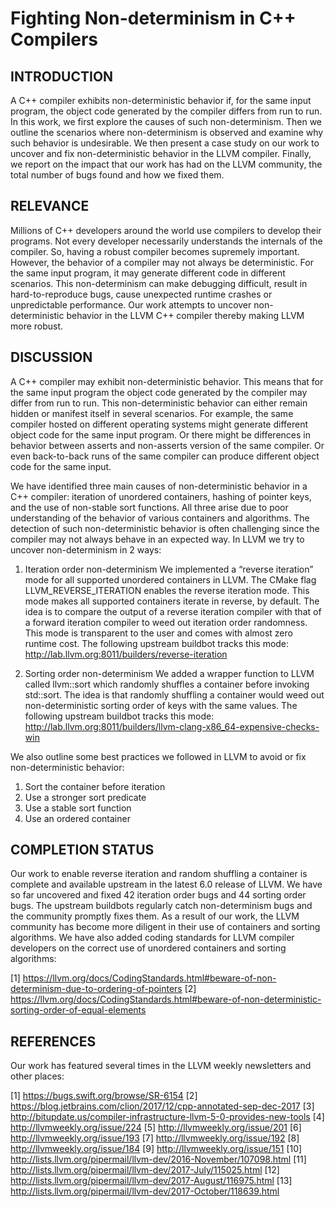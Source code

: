 # Fighting Non-determinism in C++ Compilers

## INTRODUCTION
A C++ compiler exhibits non-deterministic behavior if, for the same input
program, the object code generated by the compiler differs from run to run. In
this work, we first explore the causes of such non-determinism. Then we
outline the scenarios where non-determinism is observed and examine why such
behavior is undesirable. We then present a case study on our work to uncover
and fix non-deterministic behavior in the LLVM compiler. Finally, we report on
the impact that our work has had on the LLVM community, the total number of
bugs found and how we fixed them.

## RELEVANCE
Millions of C++ developers around the world use compilers to develop their
programs. Not every developer necessarily understands the internals of the
compiler. So, having a robust compiler becomes supremely important. However,
the behavior of a compiler may not always be deterministic. For the same input
program, it may generate different code in different scenarios. This
non-determinism can make debugging difficult, result in hard-to-reproduce bugs,
cause unexpected runtime crashes or unpredictable performance.  Our work
attempts to uncover non-deterministic behavior in the LLVM C++ compiler thereby
making LLVM more robust.

## DISCUSSION
A C++ compiler may exhibit non-deterministic behavior. This means that for the
same input program the object code generated by the compiler may differ from
run to run.  This non-deterministic behavior can either remain hidden or
manifest itself in several scenarios. For example, the same compiler hosted on
different operating systems might generate different object code for the same
input program. Or there might be differences in behavior between asserts and
non-asserts version of the same compiler. Or even back-to-back runs of the same
compiler can produce different object code for the same input.

We have identified three main causes of non-deterministic behavior in a C++
compiler: iteration of unordered containers, hashing of pointer keys, and the
use of non-stable sort functions. All three arise due to poor understanding of
the behavior of various containers and algorithms.  The detection of such
non-deterministic behavior is often challenging since the compiler may not
always behave in an expected way. In LLVM we try to uncover non-determinism in
2 ways:

1. Iteration order non-determinism
We implemented a “reverse iteration” mode for all supported unordered
containers in LLVM. The CMake flag LLVM_REVERSE_ITERATION enables the reverse
iteration mode. This mode makes all supported containers iterate in reverse, by
default. The idea is to compare the output of a reverse iteration compiler with
that of a forward iteration compiler to weed out iteration order randomness.
This mode is transparent to the user and comes with almost zero runtime cost.
The following upstream buildbot tracks this mode:
http://lab.llvm.org:8011/builders/reverse-iteration

2. Sorting order non-determinism
We added a wrapper function to LLVM called llvm::sort which randomly shuffles a
container before invoking std::sort. The idea is that randomly shuffling a
container would weed out non-deterministic sorting order of keys with the same
values. The following upstream buildbot tracks this mode:
http://lab.llvm.org:8011/builders/llvm-clang-x86_64-expensive-checks-win

We also outline some best practices we followed in LLVM to avoid or fix
non-deterministic behavior:
1. Sort the container before iteration
2. Use a stronger sort predicate
3. Use a stable sort function
4. Use an ordered container

## COMPLETION STATUS
Our work to enable reverse iteration and random shuffling a container is
complete and available upstream in the latest 6.0 release of LLVM. We have so
far uncovered and fixed 42 iteration order bugs and 44 sorting order bugs. The
upstream buildbots regularly catch non-determinism bugs and the community
promptly fixes them. As a result of our work, the LLVM community has become
more diligent in their use of containers and sorting algorithms. We have also
added coding standards for LLVM compiler developers on the correct use of
unordered containers and sorting algorithms:

[1] https://llvm.org/docs/CodingStandards.html#beware-of-non-determinism-due-to-ordering-of-pointers
[2] https://llvm.org/docs/CodingStandards.html#beware-of-non-deterministic-sorting-order-of-equal-elements

## REFERENCES
Our work has featured several times in the LLVM weekly newsletters and other
places:

[1] https://bugs.swift.org/browse/SR-6154
[2] https://blog.jetbrains.com/clion/2017/12/cpp-annotated-sep-dec-2017
[3] http://bitupdate.us/compiler-infrastructure-llvm-5-0-provides-new-tools
[4] http://llvmweekly.org/issue/224
[5] http://llvmweekly.org/issue/201
[6] http://llvmweekly.org/issue/193
[7] http://llvmweekly.org/issue/192
[8] http://llvmweekly.org/issue/184
[9] http://llvmweekly.org/issue/151
[10] http://lists.llvm.org/pipermail/llvm-dev/2016-November/107098.html
[11] http://lists.llvm.org/pipermail/llvm-dev/2017-July/115025.html
[12] http://lists.llvm.org/pipermail/llvm-dev/2017-August/116975.html
[13] http://lists.llvm.org/pipermail/llvm-dev/2017-October/118639.html
